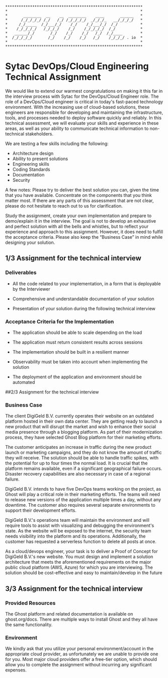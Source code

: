 ```
*************************************************************
*                                                           *
*       ________  __    __  ________    ____       ______   *
*      /_/_/_/_/ /_/   /_/ /_/_/_/_/  _/_/_/_   __/_/_/_/   *
*     /_/_____  /_/___/_/    /_/    /_/___/_/  /_/          *
*    /_/_/_/_/   /_/_/_/    /_/    /_/_/_/_/  /_/           *
*   ______/_/       /_/    /_/    /_/   /_/  /_/____        *
*  /_/_/_/_/       /_/    /_/    /_/   /_/    /_/_/_/ . io  *
*                                                           *
*************************************************************
```

# Sytac DevOps/Cloud Engineering Technical Assignment

We would like to extend our warmest congratulations on making it this far in the interview process with Sytac for the DevOps/Cloud Engineer role. 
The role of a DevOps/Cloud engineer is critical in today's fast-paced technology environment. 
With the increasing use of cloud-based solutions, these engineers are responsible for developing and maintaining the infrastructure, tools, and processes needed to deploy software quickly and reliably. 
In this technical assessment, we will evaluate your skills and experience in these areas, as well as your ability to communicate technical information to non-technical stakeholders.

We are testing a few skills including the following:
- Architecture design
- Ability to present solutions
- Engineering skills
- Coding Standards
- Documentation
- Security

A few notes: Please try to deliver the best solution you can, given the time that you have
available. Concentrate on the components that you think matter most. If there are any parts
of this assessment that are not clear, please do not hesitate to reach out to us for
clarification.

Study the assignment, create your own implementation and prepare to demo/explain it in the
interview. The goal is not to develop an exhaustive and perfect solution with all the bells and
whistles, but to reflect your experience and approach to this assignment. However, it does
need to fulfill the acceptance criteria. Please also keep the “Business Case” in mind while
designing your solution.

## 1/3 Assignment for the technical interview
### Deliverables
- All the code related to your implementation, in a form that is deployable by the Interviewer

- Comprehensive and understandable documentation of your solution

- Presentation of your solution during the following technical interview


### Acceptance Criteria for the Implementation
- The application should be able to scale depending on the load

- The application must return consistent results across sessions

- The implementation should be built in a resilient manner

- Observability must be taken into account when implementing the solution

- The deployment of the application and environment should be automated

##2/3 Assignment for the technical interview
### Business Case
The client DigiGeld B.V. currently operates their website on an outdated platform hosted in their own data center. 
They are getting ready to launch a new product that will disrupt the market and wish to enhance their social media presence through a blogging platform. 
As part of their modernization process, they have selected Ghost Blog platform for their marketing efforts.

The customer anticipates an increase in traffic during the new product launch or marketing campaigns, and they do not know the amount of traffic they will receive. 
The solution should be able to handle traffic spikes, with the potential for up to four times the normal load. 
It is crucial that the platform remains available, even if a significant geographical failure occurs. 
Disaster recovery capabilities are also necessary in case of a regional failure.

DigiGeld B.V. intends to have five DevOps teams working on the project, as Ghost will play a critical role in their marketing efforts. 
The teams will need to release new versions of the application multiple times a day, without any downtime. 
The customer also requires several separate environments to support their development efforts.

DigiGeld B.V.'s operations team will maintain the environment and will require tools to assist with visualizing and debugging the environment's state. 
As the website will be exposed to the internet, the security team needs visibility into the platform and its operations. 
Additionally, the customer has requested a serverless function to delete all posts at once.

As a cloud/devops engineer, your task is to deliver a Proof of Concept for DigiGeld B.V.'s new website. 
You must design and implement a solution architecture that meets the aforementioned requirements on the major public cloud platform (AWS, Azure) for which you are interviewing. 
The solution should be cost-effective and easy to maintain/develop in the future

## 3/3 Assignment for the technical interview
### Provided Resources
The Ghost platform and related documentation is available on ghost.org/docs. There are
multiple ways to install Ghost and they all have the same functionality.

### Environment
We kindly ask that you utilize your personal environment/account in the appropriate cloud provider, as unfortunately we are unable to provide one for you. 
Most major cloud providers offer a free-tier option, which should allow you to complete the assignment without incurring any significant expenses.